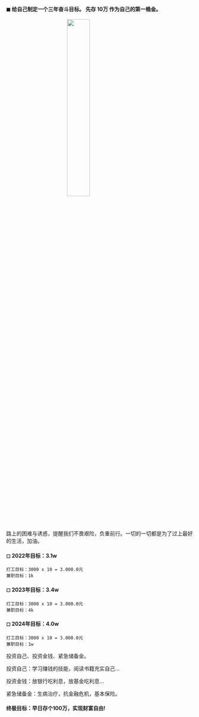 #### ◼ 给自己制定一个三年奋斗目标。 先存 10万 作为自己的第一桶金。

<img src="https://gimg2.baidu.com/image_search/src=http%3A%2F%2Fpic.51yuansu.com%2Fpic3%2Fcover%2F01%2F01%2F22%2F58de585bd5c74_610.jpg&refer=http%3A%2F%2Fpic.51yuansu.com&app=2002&size=f9999,10000&q=a80&n=0&g=0n&fmt=jpeg?sec=1647762674&t=861847c2a7b980969e06fe5fcd4a920c" style="display:block; margin:0 auto;" width="35%">


路上的困难与诱惑，提醒我们不畏艰险，负重前行。一切的一切都是为了过上最好的生活，加油。

#### ◻ 2022年目标：3.1w
    打工目标：3000 x 10 = 3.000.0元
    兼职目标：1k

#### ◻ 2023年目标：3.4w
    打工目标：3000 x 10 = 3.000.0元
    兼职目标：4k

#### ◻ 2024年目标：4.0w
    打工目标：3000 x 10 = 3.000.0元
    兼职目标：1w
    
投资自己、投资金钱、紧急储备金。

投资自己：学习赚钱的技能，阅读书籍充实自己...

投资金钱：放银行吃利息，放基金吃利息...

紧急储备金：生病治疗，抗金融危机，基本保险。


#### 终极目标：早日存个100万，实现财富自由!
